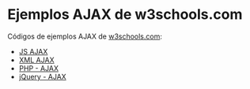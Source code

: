 # Ejemplos AJAX de w3schools.com

Códigos de ejemplos AJAX de [w3schools.com](https://www.w3schools.com "W3Schools Online Web Tutorials"):
- [JS AJAX](https://www.w3schools.com/js/js_ajax_intro.asp "JavaScript Tutorial")
- [XML AJAX](https://whttps://www.w3schools.comww.w3schools.com/xml/ajax_intro.asp "XML Tutorial")
- [PHP - AJAX](https://www.w3schools.com/php/php_ajax_intro.asp "PHP Tutorial")
- [jQuery - AJAX](https://www.w3schools.com/jquery/jquery_ajax_intro.asp "jQuery Tutorial")
